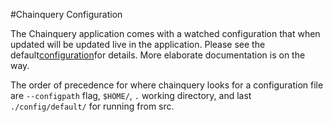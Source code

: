#Chainquery Configuration

The Chainquery application comes with a watched configuration that when updated will be updated live in the application. Please see the default[configuration](default/chainqueryconfig.toml)for details. More elaborate documentation is on the way.

The order of precedence for where chainquery looks for a configuration file are `--configpath` flag, `$HOME/`, `.` working directory, and last `./config/default/` for running from src.